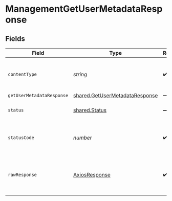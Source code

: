 # ManagementGetUserMetadataResponse


## Fields

| Field                                                                                   | Type                                                                                    | Required                                                                                | Description                                                                             |
| --------------------------------------------------------------------------------------- | --------------------------------------------------------------------------------------- | --------------------------------------------------------------------------------------- | --------------------------------------------------------------------------------------- |
| `contentType`                                                                           | *string*                                                                                | :heavy_check_mark:                                                                      | HTTP response content type for this operation                                           |
| `getUserMetadataResponse`                                                               | [shared.GetUserMetadataResponse](../../../sdk/models/shared/getusermetadataresponse.md) | :heavy_minus_sign:                                                                      | OK                                                                                      |
| `status`                                                                                | [shared.Status](../../../sdk/models/shared/status.md)                                   | :heavy_minus_sign:                                                                      | Default error response                                                                  |
| `statusCode`                                                                            | *number*                                                                                | :heavy_check_mark:                                                                      | HTTP response status code for this operation                                            |
| `rawResponse`                                                                           | [AxiosResponse](https://axios-http.com/docs/res_schema)                                 | :heavy_check_mark:                                                                      | Raw HTTP response; suitable for custom response parsing                                 |